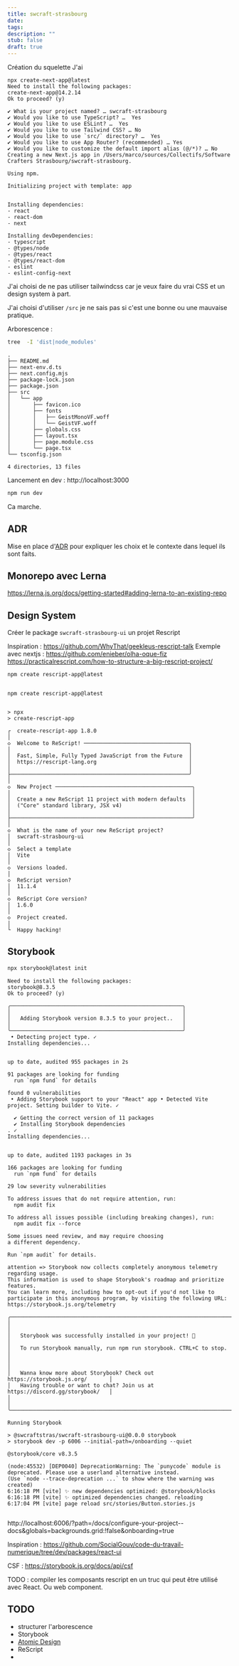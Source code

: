 ```yaml
---
title: swcraft-strasbourg
date: 
tags: 
description: ""
stub: false
draft: true
---
```


Création du squelette
J'ai 
```
npx create-next-app@latest
Need to install the following packages:
create-next-app@14.2.14
Ok to proceed? (y) 

✔ What is your project named? … swcraft-strasbourg
✔ Would you like to use TypeScript? …  Yes
✔ Would you like to use ESLint? …  Yes
✔ Would you like to use Tailwind CSS? … No 
✔ Would you like to use `src/` directory? …  Yes
✔ Would you like to use App Router? (recommended) … Yes
✔ Would you like to customize the default import alias (@/*)? … No
Creating a new Next.js app in /Users/marco/sources/Collectifs/Software Crafters Strasbourg/swcraft-strasbourg.

Using npm.

Initializing project with template: app 


Installing dependencies:
- react
- react-dom
- next

Installing devDependencies:
- typescript
- @types/node
- @types/react
- @types/react-dom
- eslint
- eslint-config-next
```

J'ai choisi de ne pas utiliser tailwindcss car je veux faire du vrai CSS et un design system à part.

J'ai choisi d'utiliser `/src` je ne sais pas si c'est une bonne ou une mauvaise pratique.


Arborescence : 

```sh
tree  -I 'dist|node_modules'
```


```text
.
├── README.md
├── next-env.d.ts
├── next.config.mjs
├── package-lock.json
├── package.json
├── src
│   └── app
│       ├── favicon.ico
│       ├── fonts
│       │   ├── GeistMonoVF.woff
│       │   └── GeistVF.woff
│       ├── globals.css
│       ├── layout.tsx
│       ├── page.module.css
│       └── page.tsx
└── tsconfig.json

4 directories, 13 files

```

Lancement en dev : http://localhost:3000

```sh
npm run dev
```

Ca marche.

## ADR

Mise en place d'[ADR](/glossaire/adr) pour expliquer les choix et le contexte dans lequel ils sont faits.


## Monorepo avec Lerna

https://lerna.js.org/docs/getting-started#adding-lerna-to-an-existing-repo

## Design System

Créer le package `swcraft-strasbourg-ui` un projet Rescript

Inspiration : https://github.com/WhyThat/geekleus-rescript-talk
Exemple avec nextjs : https://github.com/enieber/olha-oque-fiz
https://practicalrescript.com/how-to-structure-a-big-rescript-project/


```sh
npm create rescript-app@latest
```


```

npm create rescript-app@latest


> npx
> create-rescript-app

┌  create-rescript-app 1.8.0
│
◇  Welcome to ReScript! ─────────────────────────────────╮
│                                                        │
│  Fast, Simple, Fully Typed JavaScript from the Future  │
│  https://rescript-lang.org                             │
│                                                        │
├────────────────────────────────────────────────────────╯
│
◇  New Project ───────────────────────────────────────────╮
│                                                         │
│  Create a new ReScript 11 project with modern defaults  │
│  ("Core" standard library, JSX v4)                      │
│                                                         │
├─────────────────────────────────────────────────────────╯
│
◇  What is the name of your new ReScript project?
│  swcraft-strasbourg-ui
│
◇  Select a template
│  Vite
│
◇  Versions loaded.
│
◇  ReScript version?
│  11.1.4
│
◇  ReScript Core version?
│  1.6.0
│
◇  Project created.
│
└  Happy hacking!
```

## Storybook

```sh
npx storybook@latest init
```

```
Need to install the following packages:
storybook@8.3.5
Ok to proceed? (y) 

╭──────────────────────────────────────────────────────╮
│                                                      │
│   Adding Storybook version 8.3.5 to your project..   │
│                                                      │
╰──────────────────────────────────────────────────────╯
 • Detecting project type. ✓
Installing dependencies...


up to date, audited 955 packages in 2s

91 packages are looking for funding
  run `npm fund` for details

found 0 vulnerabilities
 • Adding Storybook support to your "React" app • Detected Vite project. Setting builder to Vite. ✓

  ✔ Getting the correct version of 11 packages
  ✔ Installing Storybook dependencies
. ✓
Installing dependencies...


up to date, audited 1193 packages in 3s

166 packages are looking for funding
  run `npm fund` for details

29 low severity vulnerabilities

To address issues that do not require attention, run:
  npm audit fix

To address all issues possible (including breaking changes), run:
  npm audit fix --force

Some issues need review, and may require choosing
a different dependency.

Run `npm audit` for details.

attention => Storybook now collects completely anonymous telemetry regarding usage.
This information is used to shape Storybook's roadmap and prioritize features.
You can learn more, including how to opt-out if you'd not like to participate in this anonymous program, by visiting the following URL:
https://storybook.js.org/telemetry

╭──────────────────────────────────────────────────────────────────────────────╮
│                                                                              │
│   Storybook was successfully installed in your project! 🎉                   │
│   To run Storybook manually, run npm run storybook. CTRL+C to stop.          │
│                                                                              │
│   Wanna know more about Storybook? Check out https://storybook.js.org/       │
│   Having trouble or want to chat? Join us at https://discord.gg/storybook/   │
│                                                                              │
╰──────────────────────────────────────────────────────────────────────────────╯

Running Storybook

> @swcraftstras/swcraft-strasbourg-ui@0.0.0 storybook
> storybook dev -p 6006 --initial-path=/onboarding --quiet

@storybook/core v8.3.5

(node:45532) [DEP0040] DeprecationWarning: The `punycode` module is deprecated. Please use a userland alternative instead.
(Use `node --trace-deprecation ...` to show where the warning was created)
6:16:18 PM [vite] ✨ new dependencies optimized: @storybook/blocks
6:16:18 PM [vite] ✨ optimized dependencies changed. reloading
6:17:04 PM [vite] page reload src/stories/Button.stories.js


```

http://localhost:6006/?path=/docs/configure-your-project--docs&globals=backgrounds.grid:!false&onboarding=true



Inspiration : https://github.com/SocialGouv/code-du-travail-numerique/tree/dev/packages/react-ui

CSF : https://storybook.js.org/docs/api/csf

TODO : compiler les composants rescript en un truc qui peut être utilisé avec React. Ou web component.



## TODO


- structurer l'arborescence
- Storybook
- [Atomic Design](/glossaire/atomic-design.md)
- ReScript
- 


